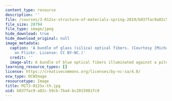 ```yaml
---
content_type: resource
description: ''
file: /courses/3-012sx-structure-of-materials-spring-2019/b037fac9a82c59cb7ba4bc2015981fc9_MIT3-012Sx-th.jpg
file_size: 28794
file_type: image/jpeg
hide_download: true
hide_download_original: null
image_metadata:
  caption: 'A bundle of glass (silica) optical fibers. (Courtesy [Michael Wyszomierski](https://www.flickr.com/photos/wysz/86759396)
    on Flickr. License: CC BY-NC.)'
  credit: ''
  image-alt: A bundle of blue optical fibers illuminated against a pitch black background.
learning_resource_types: []
license: https://creativecommons.org/licenses/by-nc-sa/4.0/
ocw_type: OCWImage
resourcetype: Image
title: MIT3-012Sx-th.jpg
uid: b037fac9-a82c-59cb-7ba4-bc2015981fc9
---
```

